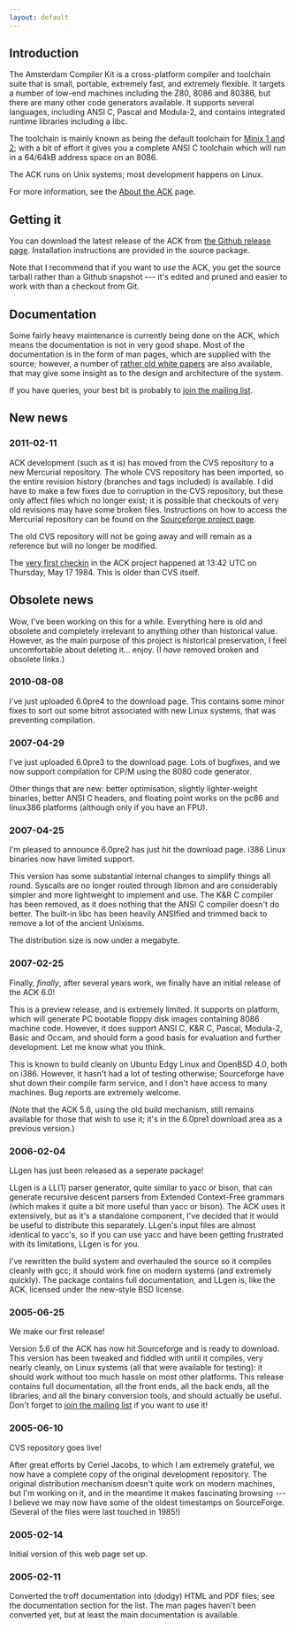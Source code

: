 ```yaml
---
layout: default
---
```


Introduction
------------

The Amsterdam Compiler Kit is a cross-platform compiler and toolchain
suite that is small, portable, extremely fast, and extremely flexible. It
targets a number of low-end machines including the Z80, 8086 and 80386, but
there are many other code generators available. It supports several
languages, including ANSI C, Pascal and Modula-2, and contains integrated
runtime libraries including a libc.

The toolchain is mainly known as being the default toolchain for [Minix 1 and
2](http://minix1.woodhull.com/); with a bit of effort it gives you a complete
ANSI C toolchain which will run in a 64/64kB address space on an 8086.

The ACK runs on Unix systems; most development happens on Linux.

For more information, see the [About the ACK](about.html) page.

Getting it
----------

You can download the latest release of the ACK from [the Github release
page](https://github.com/davidgiven/ack/releases/latest). Installation
instructions are provided in the source package.

Note that I recommend that if you want to *use* the ACK, you get the source
tarball rather than a Github snapshot --- it's edited and pruned and easier to
work with than a checkout from Git.

Documentation
-------------

Some fairly heavy maintenance is currently being done on the ACK, which means
the documentation is not in very good shape. Most of the documentation is in
the form of man pages, which are supplied with the source; however, a number of
[rather old white papers](olddocs.html) are also available, that may give some
insight as to the design and architecture of the system.

If you have queries, your best bit is probably to [join the mailing
list](http://sourceforge.net/mail/?group_id=130811).

New news
--------

### 2011-02-11

ACK development (such as it is) has moved from the CVS repository to a new
Mercurial repository. The whole CVS repository has been imported, so the entire
revision history (branches and tags included) is available. I did have to make
a few fixes due to corruption in the CVS repository, but these only affect
files which no longer exist; it is possible that checkouts of very old
revisions may have some broken files. Instructions on how to access the
Mercurial repository can be found on the [Sourceforge project
page](http://sourceforge.net/projects/tack).

The old CVS repository will not be going away and will remain as a reference
but will no longer be modified.

The [very first
checkin](http://tack.hg.sourceforge.net/hgweb/tack/tack/rev/4bea19e501ed) in
the ACK project</a> happened at 13:42 UTC on Thursday, May 17 1984. This is
older than CVS itself.
 
Obsolete news
-------------

Wow, I've been working on this for a while. Everything here is old and obsolete
and completely irrelevant to anything other than historical value. However, as
the main purpose of this project is historical preservation, I feel
uncomfortable about deleting it... enjoy. (I *have* removed broken and obsolete
links.)

### 2010-08-08

I've just uploaded 6.0pre4 to the download page.  This contains some minor
fixes to sort out some bitrot associated with new Linux systems, that was
preventing compilation.

### 2007-04-29

I've just uploaded 6.0pre3 to the download page.
Lots of bugfixes, and we now support compilation for CP/M using the
8080 code generator.

Other things that are new: better optimisation, slightly lighter-weight
binaries, better ANSI C headers, and floating point works on the pc86 and
linux386 platforms (although only if you have an FPU).

### 2007-04-25

I'm pleased to announce 6.0pre2 has just hit the download page.
i386 Linux binaries now have limited support.

This version has some substantial internal changes to simplify things all
round. Syscalls are no longer routed through libmon and are considerably
simpler and more lightweight to implement and use. The K&R C compiler has
been removed, as it does nothing that the ANSI C compiler doesn't do better.
The built-in libc has been heavily ANSIfied and trimmed back to remove a lot
of the ancient Unixisms.

The distribution size is now under a megabyte.

### 2007-02-25

Finally, *finally*, after several years work, we finally have an
initial release of the ACK 6.0!

This is a preview release, and is extremely limited. It supports on
platform, which will generate PC bootable floppy disk images containing 8086
machine code. However, it does support ANSI C, K&R C, Pascal, Modula-2,
Basic and Occam, and should form a good basis for evaluation and further
development. Let me know what you think.

This is known to build cleanly on Ubuntu Edgy Linux and OpenBSD 4.0, both
on i386. However, it hasn't had a lot of testing otherwise; Sourceforge have
shut down their compile farm service, and I don't have access to many
machines. Bug reports are extremely welcome.

(Note that the ACK 5.6, using the old build mechanism, still remains
available for those that wish to use it; it's in the 6.0pre1 download area as
a previous version.)

### 2006-02-04

LLgen has just been released as a seperate package!

LLgen is a LL(1) parser generator, quite similar to yacc or bison, that
can generate recursive descent parsers from Extended Context-Free grammars
(which makes it quite a bit more useful than yacc or bison). The ACK uses it
extensively, but as it's a standalone component, I've decided that it would
be useful to distribute this separately. LLgen's input files are almost
identical to yacc's, so if you can use yacc and have been getting frustrated
with its limitations, LLgen is for you.

I've rewritten the build system and overhauled the source so it compiles
cleanly with gcc; it should work fine on modern systems (and extremely
quickly). The package contains full documentation, and LLgen is, like the
ACK, licensed under the new-style BSD license.

### 2005-06-25

We make our first release!

Version 5.6 of the ACK has now hit Sourceforge and is ready to download.
This version has been tweaked and fiddled with until it
compiles, very nearly cleanly, on Linux systems (all that were available for
testing): it should work without too much hassle on most other platforms.
This release contains full documentation, all the front ends, all the back
ends, all the libraries, and all the binary conversion tools, and should
actually be useful. Don't forget to <a
href="http://sourceforge.net/mail/?group_id=130811">join the mailing list</a>
if you want to use it!

### 2005-06-10

CVS repository goes live!

After great efforts by Ceriel Jacobs, to which I am extremely grateful, we
now have a complete copy of the original development repository. The original
distribution mechanism doesn't quite work on modern machines, but I'm working
on it, and in the meantime it makes fascinating browsing --- I believe we may
now have some of the oldest timestamps on SourceForge. (Several of the files
were last touched in 1985!)

### 2005-02-14

Initial version of this web page set up.

### 2005-02-11

Converted the troff documentation into (dodgy) HTML and PDF files; see the
documentation section for the list. The man pages haven't been converted yet,
but at least the main documentation is available.

